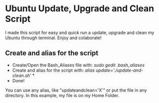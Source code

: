 Ubuntu Update, Upgrade and Clean Script
==============================

I made this script for easy and quick run a update, upgrade and clean my Ubuntu through terminal. Enjoy and colaborate!


<h2>Create and alias for the script</h2>

<ul>
	<li>Create/Open the Bash_Aliases file with: <em>sudo gedit .bash_aliases</em></li>
	<li>Create and alias for the script with: <em>alias update='./update-and-clean.sh'</em> *</li>
	<li>Done!</li>
</ul>
<p>You can use any alias, like "updateandclean='X'" or put the file in any directory. In this example, my file is on my Home Folder.</p>
